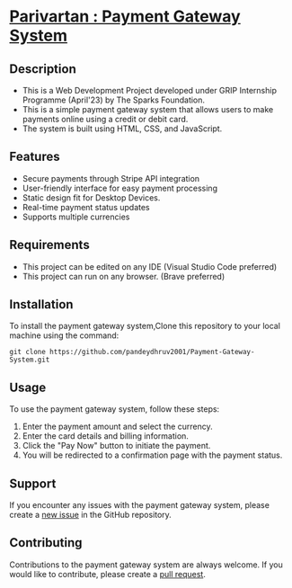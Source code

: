 # [Parivartan : Payment Gateway System](https://pandeydhruv2001.github.io/Payment-Gateway-System/)

## Description
- This is a Web Development Project developed under GRIP Internship Programme (April'23) by The Sparks Foundation.
- This is a simple payment gateway system that allows users to make payments online using a credit or debit card. 
- The system is built using HTML, CSS, and JavaScript.

## Features
- Secure payments through Stripe API integration
- User-friendly interface for easy payment processing
- Static design fit for Desktop Devices.
- Real-time payment status updates
- Supports multiple currencies

## Requirements
- This project can be edited on any IDE (Visual Studio Code preferred)
- This project can run on any browser. (Brave preferred)

## Installation
To install the payment gateway system,Clone this repository to your local machine using the command:
``````````````
git clone https://github.com/pandeydhruv2001/Payment-Gateway-System.git
``````````````
## Usage
To use the payment gateway system, follow these steps:

1.  Enter the payment amount and select the currency.
2.  Enter the card details and billing information.
3.  Click the "Pay Now" button to initiate the payment.
4.  You will be redirected to a confirmation page with the payment status.

## Support
If you encounter any issues with the payment gateway system, please create a [new issue](https://github.com/pandeydhruv2001/Payment-Gateway-System/issues) in the GitHub repository.

## Contributing
Contributions to the payment gateway system are always welcome. If you would like to contribute, please create a [pull request](https://github.com/pandeydhruv2001/Payment-Gateway-System/pulls).

